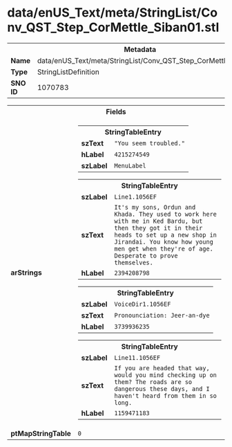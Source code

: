 <h1>data/enUS_Text/meta/StringList/Conv_QST_Step_CorMettle_Siban01.stl</h1><table><tr><th colspan="100%">Metadata</th></tr><tr><td><b>Name</b></td><td>data/enUS_Text/meta/StringList/Conv_QST_Step_CorMettle_Siban01.stl</td></tr><tr><td><b>Type</b></td><td>StringListDefinition</td></tr><tr><td><b>SNO ID</b></td><td>1070783</td></tr></table>

<table><tr><th colspan="100%">Fields</th></tr><tr><td><b>arStrings</b></td><td><table><tr><th colspan="100%">StringTableEntry</th></tr><tr><td><b>szText</b></td><td><code>"You seem troubled."</code></td></tr><tr><td><b>hLabel</b></td><td><code>4215274549</code></td></tr><tr><td><b>szLabel</b></td><td><code>MenuLabel</code></td></tr></table>


<table><tr><th colspan="100%">StringTableEntry</th></tr><tr><td><b>szLabel</b></td><td><code>Line1.1056EF</code></td></tr><tr><td><b>szText</b></td><td><code>It's my sons, Ordun and Khada. They used to work here with me in Ked Bardu, but then they got it in their heads to set up a new shop in Jirandai. You know how young men get when they're of age. Desperate to prove themselves.</code></td></tr><tr><td><b>hLabel</b></td><td><code>2394208798</code></td></tr></table>


<table><tr><th colspan="100%">StringTableEntry</th></tr><tr><td><b>szLabel</b></td><td><code>VoiceDir1.1056EF</code></td></tr><tr><td><b>szText</b></td><td><code>Pronounciation: Jeer-an-dye</code></td></tr><tr><td><b>hLabel</b></td><td><code>3739936235</code></td></tr></table>


<table><tr><th colspan="100%">StringTableEntry</th></tr><tr><td><b>szLabel</b></td><td><code>Line11.1056EF</code></td></tr><tr><td><b>szText</b></td><td><code>If you are headed that way, would you mind checking up on them? The roads are so dangerous these days, and I haven't heard from them in so long.</code></td></tr><tr><td><b>hLabel</b></td><td><code>1159471183</code></td></tr></table>


</td></tr><tr><td><b>ptMapStringTable</b></td><td><code>0</code></td></tr></table>

